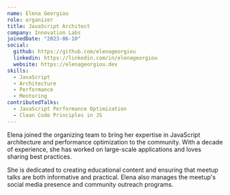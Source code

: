 ```yaml
---
name: Elena Georgiou
role: organizer
title: JavaScript Architect
company: Innovation Labs
joinedDate: "2023-06-10"
social:
  github: https://github.com/elenageorgiou
  linkedin: https://linkedin.com/in/elenageorgiou
  website: https://elenageorgiou.dev
skills:
  - JavaScript
  - Architecture
  - Performance
  - Mentoring
contributedTalks:
  - JavaScript Performance Optimization
  - Clean Code Principles in JS
---
```


Elena joined the organizing team to bring her expertise in JavaScript architecture and performance optimization to the community. With a decade of experience, she has worked on large-scale applications and loves sharing best practices.

She is dedicated to creating educational content and ensuring that meetup talks are both informative and practical. Elena also manages the meetup's social media presence and community outreach programs.
